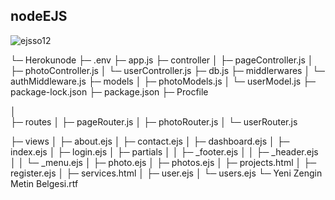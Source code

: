
## nodeEJS




![ejsso12](https://github.com/Msolmaz4/Herokunode/assets/86296198/d6eb1430-de97-4aab-89ae-0407563cc37b)


└─ Herokunode
   ├─ .env
   ├─ app.js
   ├─ controller
   │  ├─ pageController.js
   │  ├─ photoController.js
   │  └─ userController.js
   ├─ db.js
   ├─ middlerwares
   │  └─ authMiddleware.js
   ├─ models
   │  ├─ photoModels.js
   │  └─ userModel.js
   ├─ package-lock.json
   ├─ package.json
   ├─ Procfile

   │  
   ├─ routes
   │  ├─ pageRouter.js
   │  ├─ photoRouter.js
   │  └─ userRouter.js
   
   ├─ views
   │  ├─ about.ejs
   │  ├─ contact.ejs
   │  ├─ dashboard.ejs
   │  ├─ index.ejs
   │  ├─ login.ejs
   │  ├─ partials
   │  │  ├─ _footer.ejs
   │  │  ├─ _header.ejs
   │  │  └─ _menu.ejs
   │  ├─ photo.ejs
   │  ├─ photos.ejs
   │  ├─ projects.html
   │  ├─ register.ejs
   │  ├─ services.html
   │  ├─ user.ejs
   │  └─ users.ejs
   └─ Yeni Zengin Metin Belgesi.rtf

```
